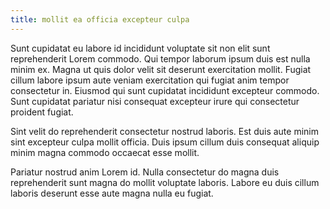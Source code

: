 ```yaml
---
title: mollit ea officia excepteur culpa
---
```


Sunt cupidatat eu labore id incididunt voluptate sit non elit sunt reprehenderit Lorem commodo. Qui tempor laborum ipsum duis est nulla minim ex. Magna ut quis dolor velit sit deserunt exercitation mollit. Fugiat cillum labore ipsum aute veniam exercitation qui fugiat anim tempor consectetur in. Eiusmod qui sunt cupidatat incididunt excepteur commodo. Sunt cupidatat pariatur nisi consequat excepteur irure qui consectetur proident fugiat.

Sint velit do reprehenderit consectetur nostrud laboris. Est duis aute minim sint excepteur culpa mollit officia. Duis ipsum cillum duis consequat aliquip minim magna commodo occaecat esse mollit.

Pariatur nostrud anim Lorem id. Nulla consectetur do magna duis reprehenderit sunt magna do mollit voluptate laboris. Labore eu duis cillum laboris deserunt esse aute magna nulla eu fugiat.